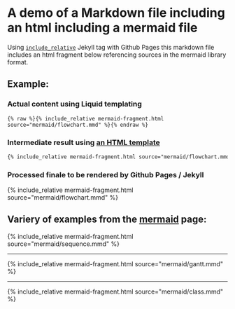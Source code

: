 # A demo of a Markdown file including an html including a mermaid file
Using [`include_relative`](https://jekyllrb.com/docs/includes/) Jekyll tag with Github Pages this markdown file includes an html fragment below referencing sources in the mermaid library format.

## Example:
### Actual content using Liquid templating
```Liquid
{% raw %}{% include_relative mermaid-fragment.html source="mermaid/flowchart.mmd" %}{% endraw %}
```
### Intermediate result using [an HTML template](mermaid-fragment.html)
```html
{% include_relative mermaid-fragment.html source="mermaid/flowchart.mmd" %}
```
### Processed finale to be rendered by Github Pages / Jekyll
{% include_relative mermaid-fragment.html source="mermaid/flowchart.mmd" %}

## Variery of examples from the [mermaid](https://github.com/knsv/mermaid) page:
{% include_relative mermaid-fragment.html source="mermaid/sequence.mmd" %}
***
{% include_relative mermaid-fragment.html source="mermaid/gantt.mmd" %}
***
{% include_relative mermaid-fragment.html source="mermaid/class.mmd" %}
